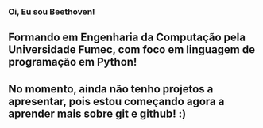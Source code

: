 ### Oi, Eu sou Beethoven! 

## Formando em Engenharia da Computação pela Universidade Fumec, com foco em linguagem de programação em Python!

## No momento, ainda não tenho projetos a apresentar, pois estou começando agora a aprender mais sobre git e github! :)
